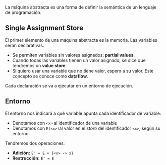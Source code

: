 La máquina abstracta es una forma de definir la semántica de un lenguaje de programación.

## Single Assignment Store

El primer elemento de una máquina abstracta es la memoria. Las variables serán declarativas.

- Se permiten variables sin valores asignados: **partial values**.
- Cuando todas las variables tienen un valor asignado, se dice que tendremos un **value store**.
- Si quiero usar una variable que no tiene valor, espero a su valor. Este concepto se conoce como **dataflow**.

Cada declaración se va a ejecutar en un entorno de ejecución.

## Entorno

El entorno nos indicará a qué variable apunta cada identificador de variable:

- Denotamos con `<x>` al identificador de una variable
- Denotamos con `E(<x>)`al valor en el *store* del identificador `<x>`, según su entorno.

Tendremos dos operaciones:
- **Adición:** `E' = E + {<x> -> x}`
- **Restrucción:** `E' = E`
